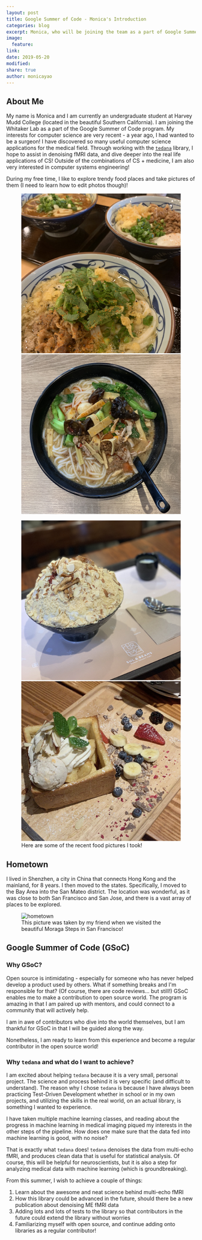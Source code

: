 ```yaml
---
layout: post
title: Google Summer of Code - Monica's Introduction
categories: blog
excerpt: Monica, who will be joining the team as a part of Google Summer of Code, introduces herself!
image:
  feature:
link:
date: 2019-05-20
modified:
share: true
author: monicayao
---
```


## About Me

My name is Monica and I am currently an undergraduate student at Harvey Mudd College (located in the beautiful Southern California). 
I am joining the Whitaker Lab as a part of the Google Summer of Code program. 
My interests for computer science are very recent - a year ago, I had wanted to be a surgeon! 
I have discovered so many useful computer science applications for the medical field. 
Through working with the [`tedana`](https://tedana.readthedocs.io/en/latest/) library, I hope to assist in denoising fMRI data, and dive deeper into the real life applications of CS!
Outside of the combinations of CS + medicine, I am also very interested in computer systems engineering! 

During my free time, I like to explore trendy food places and take pictures of them (I need to learn how to edit photos though)!

<figure class="half">
  <img src="/images/Monica_Introduction/food1.jpg" alt="Delicious food picture 1">
  <img src="/images/Monica_Introduction/food2.jpg" alt="Delicious food picture 2">
</figure>
<figure class="half">
  <img src="/images/Monica_Introduction/food3.jpg" alt="Delicious food picture 3">
  <img src="/images/Monica_Introduction/food4.jpg" alt="Delicious food picture 4">
  <figcaption> Here are some of the recent food pictures I took! </figcaption>
</figure>

## Hometown 

I lived in Shenzhen, a city in China that connects Hong Kong and the mainland, for 8 years. 
I then moved to the states. 
Specifically, I moved to the Bay Area into the San Mateo district. 
The location was wonderful, as it was close to both San Francisco and San Jose, and there is a vast array of places to be explored.

<figure>
  <img src="/images/Monica_Introduction/moraga_steps.jpg"
       alt="hometown">
  <figcaption> This picture was taken by my friend when we visited the beautiful Moraga Steps in San Francisco! </figcaption>
</figure>

## Google Summer of Code (GSoC)

### Why GSoC? 

Open source is intimidating - especially for someone who has never helped develop a product used by others. 
What if something breaks and I'm responsible for that? (Of course, there are code reviews... but still!) 
GSoC enables me to make a contribution to open source world. 
The program is amazing in that I am paired up with mentors, and could connect to a community that will actively help. 

I am in awe of contributors who dive into the world themselves, but I am thankful for GSoC in that I will be guided along the way.

Nonetheless, I am ready to learn from this experience and become a regular contributor in the open source world!

### Why ```tedana``` and what do I want to achieve?
I am excited about helping ```tedana``` because it is a very small, personal project. 
The science and process behind it is very specific (and difficult to understand).
The reason why I chose ```tedana``` is because I have always been practicing Test-Driven Development whether in school or in my own projects, and utilizing the skills in the real world, on an actual library, is something I wanted to experience. 

I have taken multiple machine learning classes, and reading about the progress in machine learning in medical imaging piqued my interests in the other steps of the pipeline. 
How does one make sure that the data fed into machine learning is good, with no noise? 

That is exactly what ```tedana``` does! ```tedana``` denoises the data from multi-echo fMRI, and produces clean data that is useful for statistical analysis. 
Of course, this will be helpful for neuroscientists, but it is also a step for analyzing medical data with machine learning (which is groundbreaking).

From this summer, I wish to achieve a couple of things: 
1. Learn about the awesome and neat science behind multi-echo fMRI
2. How this library could be advanced in the future, should there be a new publication about denoising ME fMRI data
3. Adding lots and lots of tests to the library so that contributors in the future could extend the library without worries
4. Familiarizing myself with open source, and continue adding onto libraries as a regular contributor!
